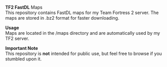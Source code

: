 <b>TF2 FastDL</b> Maps<br>
This repository contains FastDL maps for my Team Fortress 2 server. The maps are stored in .bz2 format for faster downloading.

<b>Usage</b><br>
Maps are located in the /maps directory and are automatically used by my TF2 server.

<b>Important Note</b> <br>
This repository is <b>not</b> intended for public use, but feel free to browse if you stumbled upon it.
